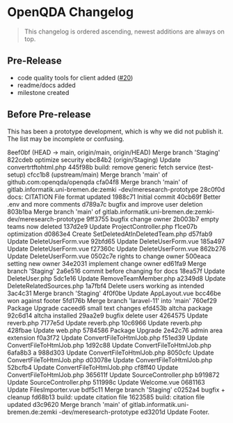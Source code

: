 # OpenQDA Changelog

> This changelog is ordered ascending, newest additions are always on top.

## Pre-Release
- code quality tools for client added ([#20](https://github.com/openqda/openqda/pull/20))
- readme/docs added
- milestone created

## Before Pre-release

This has been a prototype development, which is why we did not publish it.
The list may be incomplete or confusing.

8eef0bf (HEAD -> main, origin/main, origin/HEAD) Merge branch 'Staging'
822cdeb optimize security
ebc84b2 (origin/Staging) Update convertrtftohtml.php
445f98b build: remove generic fetch service (test-setup)
cfcc1b8 (upstream/main) Merge branch 'main' of github.com:openqda/openqda
cfa04f8 Merge branch 'main' of gitlab.informatik.uni-bremen.de:zemki -dev/meresearch-prototype
28c0f0d docs: CITATION File format updated
1988c71 Initial commit
40cb69f Better .env and more comments
d789a7c bugfix and improve user deletion
803b1ba Merge branch 'main' of gitlab.informatik.uni-bremen.de:zemki-dev/meresearch-prototype
9ff3755 bugfix change owner
2b003b7 empty teams now deleted
137d2e9 Update ProjectController.php
f1ce07b optimization
d0863e4 Create SetDeletedAtInDeletedTeam.php
d57fab9 Update DeleteUserForm.vue
92bfd65 Update DeleteUserForm.vue
185a497 Update DeleteUserForm.vue
f27360c Update DeleteUserForm.vue
862b276 Update DeleteUserForm.vue
0502c7e rights to change owner
500eaca setting new owner
34e2031 implement change owner
ed61fa9 Merge branch 'Staging'
2a6e516 commit before changing for docs
18ea57f Update DeleteUser.php
5dc1e16 Update RemoveTeamMember.php
a2349d8 Update DeleteRelatedSources.php
1a7fbf4 Delete users working as intended
3ac4c31 Merge branch 'Staging'
4f0f0be Update AppLayout.vue
bcc46be won against footer
5fd176b Merge branch 'laravel-11' into 'main'
760ef29 Package Upgrade
caceed6 small text changes
efd453b altcha package
92c6d14 altcha installed
29aa2e9 bugfix delete user
4264575 Update reverb.php
7177e5d Update reverb.php
10c6966 Update reverb.php
428fbae Update web.php
5784586 Package Upgrade
2e42c76 admin area extension
f0a3f72 Update ConvertFileToHtmlJob.php
f51ed39 Update ConvertFileToHtmlJob.php
1d92c88 Update ConvertFileToHtmlJob.php
6afa8b3 a
988d303 Update ConvertFileToHtmlJob.php
8050cfc Update ConvertFileToHtmlJob.php
d03078e Update ConvertFileToHtmlJob.php
52bcfb4 Update ConvertFileToHtmlJob.php
cf8ff40 Update ConvertFileToHtmlJob.php
365611f Update SourceController.php
b919872 Update SourceController.php
511998c Update Welcome.vue
0681163 Update FilesImporter.vue
bdf5c11 Merge branch 'Staging'
c0252a4 bugfix + cleanup
fd68b13 build: update citation file
1623585 build: citation file updated
d3c9620 Merge branch 'main' of gitlab.informatik.uni-bremen.de:zemki -dev/meresearch-prototype
ed3201d Update Footer.